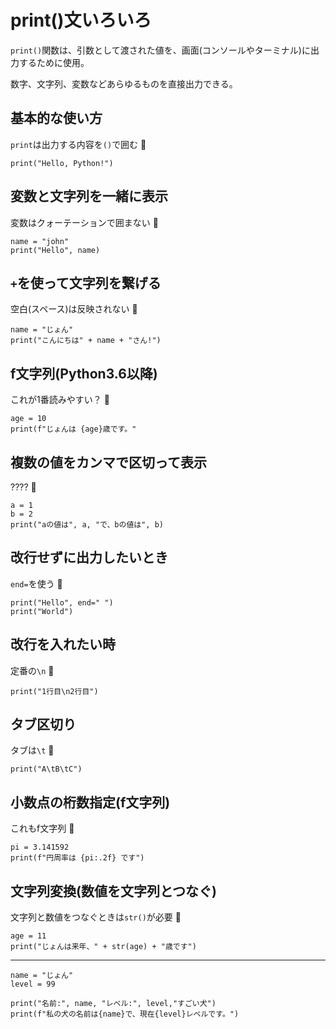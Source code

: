 # print()文いろいろ

`print()`関数は、引数として渡された値を、画面(コンソールやターミナル)に出力するために使用。

数字、文字列、変数などあらゆるものを直接出力できる。



## 基本的な使い方

`print`は出力する内容を`()`で囲む :dog:

```
print("Hello, Python!")
```

## 変数と文字列を一緒に表示

変数はクォーテーションで囲まない :dog:

```
name = "john"
print("Hello", name)
```

## `+`を使って文字列を繋げる

空白(スペース)は反映されない :dog:

```
name = "じょん"
print("こんにちは" + name + "さん!")
```

## f文字列(Python3.6以降)

これが1番読みやすい？ :dog:

```
age = 10
print(f"じょんは {age}歳です。"
```

## 複数の値をカンマで区切って表示

???? :dog:

```
a = 1
b = 2
print("aの値は", a, "で、bの値は", b)
```

## 改行せずに出力したいとき

`end=`を使う :dog:

```
print("Hello", end=" ")
print("World")
```

## 改行を入れたい時

定番の`\n` :dog:

```
print("1行目\n2行目")
```

## タブ区切り

タブは`\t` :dog:

```
print("A\tB\tC")
```

## 小数点の桁数指定(f文字列)

これもf文字列 :dog:

```
pi = 3.141592
print(f"円周率は {pi:.2f} です")
```

## 文字列変換(数値を文字列とつなぐ)

文字列と数値をつなぐときは`str()`が必要 :dog:

```
age = 11
print("じょんは来年、" + str(age) + "歳です")
```

---

```
name = "じょん"
level = 99

print("名前:", name, "レベル:", level,"すごい犬")
print(f"私の犬の名前は{name}で、現在{level}レベルです。")
```

